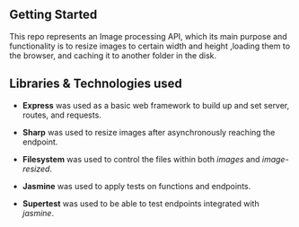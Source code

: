 ## Getting Started

This repo represents an Image processing API, which its main purpose and functionality is to resize images to certain width and height ,loading them to the browser, and caching it to another folder in the disk.

## Libraries & Technologies used

- **Express**
was used as a basic web framework to build up and set server, routes, and requests.

- **Sharp**
was used to resize images after asynchronously reaching the endpoint.

- **Filesystem**
was used to control the files within both *images* and *image-resized*.
 
- **Jasmine**
was used to apply tests on functions and endpoints.

- **Supertest**
was used to be able to test endpoints integrated with *jasmine*.